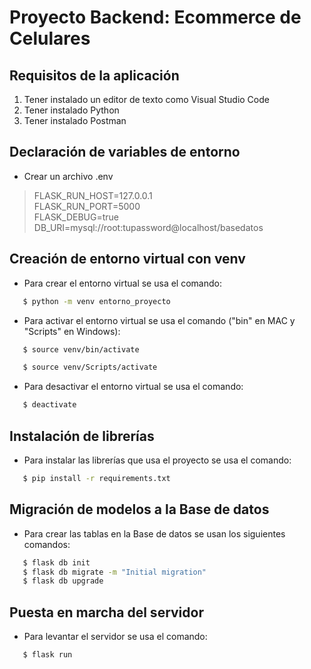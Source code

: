 # Proyecto Backend: Ecommerce de Celulares

## Requisitos de la aplicación
1. Tener instalado un editor de texto como Visual Studio Code
2. Tener instalado Python
3. Tener instalado Postman
## Declaración de variables de entorno
- Crear un archivo .env
> FLASK_RUN_HOST=127.0.0.1   
> FLASK_RUN_PORT=5000  
> FLASK_DEBUG=true  
> DB_URI=mysql://root:tupassword@localhost/basedatos

## Creación de entorno virtual con venv
- Para crear el entorno virtual se usa el comando:
```bash
   $ python -m venv entorno_proyecto
```
- Para activar el entorno virtual se usa el comando ("bin" en MAC y "Scripts" en Windows):
```bash
   $ source venv/bin/activate
```
```bash
   $ source venv/Scripts/activate
```
- Para desactivar el entorno virtual se usa el comando:
```bash
   $ deactivate
```
## Instalación de librerías
- Para instalar las librerías que usa el proyecto se usa el comando:
```bash
   $ pip install -r requirements.txt
```
## Migración de modelos a la Base de datos
- Para crear las tablas en la Base de datos se usan los siguientes comandos:
```bash
   $ flask db init
   $ flask db migrate -m "Initial migration"
   $ flask db upgrade
```
## Puesta en marcha del servidor
- Para levantar el servidor se usa el comando:
```bash
   $ flask run
```
